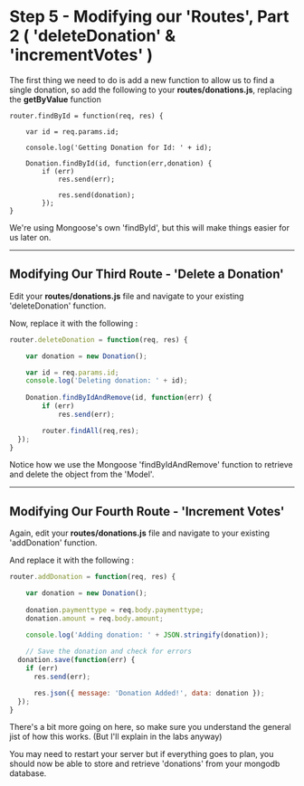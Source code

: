 # Step 5 - Modifying our 'Routes', Part 2 ( 'deleteDonation' & 'incrementVotes' )

The first thing we need to do is add a new function to allow us to find a single donation, so add the following to your **routes/donations.js**, replacing the **getByValue** function

```
router.findById = function(req, res) {

    var id = req.params.id;
    
    console.log('Getting Donation for Id: ' + id);
    
    Donation.findById(id, function(err,donation) {
        if (err)
            res.send(err);

            res.send(donation);
        });
}
```
We're using Mongoose's own 'findById', but this will make things easier for us later on.

---
## Modifying Our Third Route - 'Delete a Donation'

Edit your **routes/donations.js** file and navigate to your existing 'deleteDonation' function.

Now, replace it with the following :

```javascript
router.deleteDonation = function(req, res) {

    var donation = new Donation();

    var id = req.params.id;
    console.log('Deleting donation: ' + id);
    
    Donation.findByIdAndRemove(id, function(err) {
        if (err)
            res.send(err);

        router.findAll(req,res);
  });
}
```

Notice how we use the Mongoose 'findByIdAndRemove' function to retrieve and delete the object from the 'Model'.

---
## Modifying Our Fourth Route - 'Increment Votes'

Again, edit your **routes/donations.js** file and navigate to your existing 'addDonation' function.

And replace it with the following :

```javascript
router.addDonation = function(req, res) {

    var donation = new Donation();
    
    donation.paymenttype = req.body.paymenttype;
    donation.amount = req.body.amount;

    console.log('Adding donation: ' + JSON.stringify(donation));
    
    // Save the donation and check for errors
  donation.save(function(err) {
    if (err)
      res.send(err);

      res.json({ message: 'Donation Added!', data: donation });
  });
}
```
There's a bit more going on here, so make sure you understand the general jist of how this works. (But I'll explain in the labs anyway)

You may need to restart your server but if everything goes to plan, you should now be able to store and retrieve 'donations' from your mongodb database.
